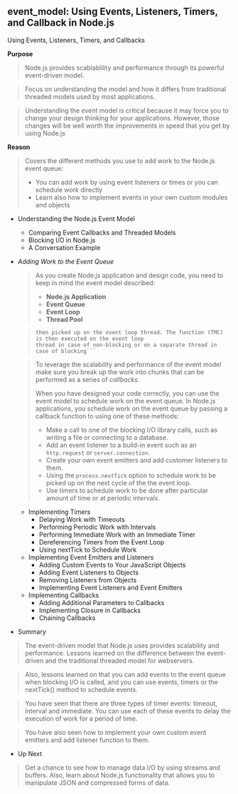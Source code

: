 ## event_model: Using Events, Listeners, Timers, and Callback in Node.js

Using Events, Listeners, Timers, and Callbacks 

**Purpose**
> Node.js provides scablablility and performance through its powerful event-driven model.

> Focus on understanding the model and how it differs from traditional threaded models
> used by most applications.

> Understanding the event model is critical because it may force you to change your
> design thinking for your applications.
> However, those changes will be well worth the improvements in speed that you get by
> using Node.js

**Reason**
> Covers the different methods you use to add work to the Node.js event queue:
> - You can add work by using event listeners or times or you can schedule work directly
> - Learn also how to implement events in your own custom modules and objects

- Understanding the Node.js Event Model
	- Comparing Event Callbacks and Threaded Models
	- Blocking I/O in Node.js
	- A Conversation Example
	
- *Adding Work to the Event Queue*
	> As you create Node.js application and design code, you need to keep in mind the event model described:
	>	- **Node.js Application**
	>	- **Event Queue**
	>	- **Event Loop**
	>	- **Thread Pool**
	
	>```In the Node.js event model work is added as a function (TMC) with callback(EHC) to the event queue, 
	>then picked up on the event loop thread. The function (TMC) is then executed on the event loop
	>thread in case of non-blocking or on a separate thread in case of blocking```

	> To leverage the scalability and performance of the event model make sure you break up the work into
	> chunks that can be performed as a series of *callbacks*.
	>
	> When you have designed your code correctly, you can use the event model to schedule work on the 
	> event queue. In Node.js applications, you schedule work on the event queue by passing a callback
	> function to using one of these methods:
	>	- Make a call to one of the blocking I/O library calls, such as writing a file or connecting to a database.
	>	- Add an event listener to a build-in event such as an `http.request` or `server.connection`.
	>	- Create your own event emitters and add customer listeners to them.
	>	- Using the `process.nextTick` option to schedule work to be picked up on the next cycle of the the event loop.
	>	- Use timers to schedule work to be done after particular amount of time or at periodic intervals.
	
	- Implementing Timers
		- Delaying Work with Timeouts
		- Performing Periodic Work with Intervals
	  	- Performing Immediate Work with an Immediate Timer
	  	- Dereferencing Timers from the Event Loop
	  	- Using nextTick to Schedule Work
	- Implementing Event Emitters and Listeners
		- Adding Custom Events to Your JavaScript Objects
		- Adding Event Listeners to Objects
		- Removing Listeners from Objects
		- Implementing Event Listeners and Event Emitters
	- Implementing Callbacks
  		- Adding Additional Parameters to Callbacks
  		- Implementing Closure in Callbacks
  		- Chaining Callbacks

- Summary
> The event-driven model that Node.js uses provides scalability and performance.
> Lessons learned on the difference between the event-driven and the traditional
> threaded model for webservers.

> Also, lessons learned on that you can add events to the event queue when blocking
> I/O is called, and you can use events, timers or the nextTick() method to schedule 
> events.

> You have seen that there are three types of timer events: timeout, interval and
> immediate. You can use each of these events to delay the execution of work for
> a period of time.

> You have also seen how to implement your own custom event emitters and add 
> listener function to them.

- Up Next
> Get a chance to see how to manage data I/O by using streams and buffers. Also, learn
> about Node.js functionality that allows you to manipulate JSON and compressed forms
> of data.
